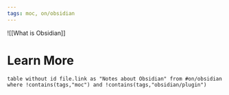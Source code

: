 ```yaml
---
tags: moc, on/obsidian
---
```


![[What is Obsidian]]

# Learn More

```dataview
table without id file.link as "Notes about Obsidian" from #on/obsidian where !contains(tags,"moc") and !contains(tags,"obsidian/plugin")
```

